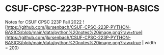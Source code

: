 # CSUF-CPSC-223P-PYTHON-BASICS
Notes for CSUF CPSC 223P Fall 2022
![https://github.com/jlursenbach/CSUF-CPSC-223P-PYTHON-BASICS/blob/main/data/python%20notes%20image.png?raw=true](https://github.com/jlursenbach/CSUF-CPSC-223P-PYTHON-BASICS/blob/main/data/python%20notes%20image.png?raw=true | width = 200)

